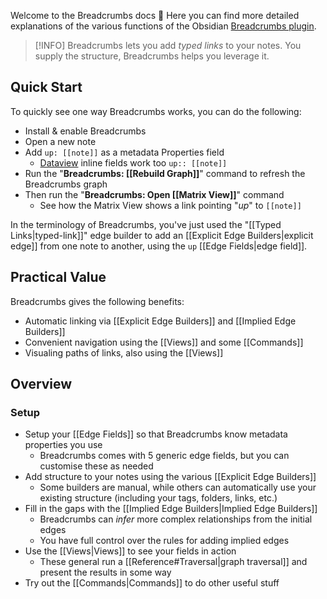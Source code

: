 Welcome to the Breadcrumbs docs 🍞 Here you can find more detailed explanations of the various functions of the Obsidian [Breadcrumbs plugin](https://github.com/SkepticMystic/breadcrumbs).

> [!INFO]
> Breadcrumbs lets you add _typed links_ to your notes. You supply the structure, Breadcrumbs helps you leverage it.

## Quick Start

To quickly see one way Breadcrumbs works, you can do the following:

- Install & enable Breadcrumbs
- Open a new note
- Add `up: [[note]]` as a metadata Properties field
	- [Dataview](http://blacksmithgu.github.io/obsidian-dataview/) inline fields work too `up:: [[note]]`
- Run the "**Breadcrumbs: [[Rebuild Graph]]**" command to refresh the Breadcrumbs graph
- Then run the "**Breadcrumbs: Open [[Matrix View]]**" command
	- See how the Matrix View shows a link pointing "_up_" to `[[note]]`

In the terminology of Breadcrumbs, you've just used the "[[Typed Links|typed-link]]" edge builder to add an [[Explicit Edge Builders|explicit edge]] from one note to another, using the `up` [[Edge Fields|edge field]].

## Practical Value

Breadcrumbs gives the following benefits:

- Automatic linking via [[Explicit Edge Builders]] and [[Implied Edge Builders]]
- Convenient navigation using the [[Views]] and some [[Commands]]
- Visualing paths of links, also using the [[Views]]

## Overview

### Setup

- Setup your [[Edge Fields]] so that Breadcrumbs know metadata properties you use
	- Breadcrumbs comes with 5 generic edge fields, but you can customise these as needed
- Add structure to your notes using the various [[Explicit Edge Builders]]
	- Some builders are manual, while others can automatically use your existing structure (including your tags, folders, links, etc.)
- Fill in the gaps with the [[Implied Edge Builders|Implied Edge Builders]]
	- Breadcrumbs can _infer_ more complex relationships from the initial edges
	- You have full control over the rules for adding implied edges
- Use the [[Views|Views]] to see your fields in action
	- These general run a [[Reference#Traversal|graph traversal]] and present the results in some way
- Try out the [[Commands|Commands]] to do other useful stuff
